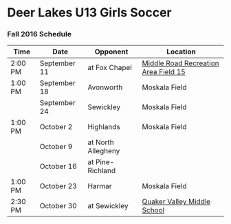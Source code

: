 Deer Lakes U13 Girls Soccer 
===========================

### Fall 2016 Schedule

| Time     | Date          | Opponent           | Location                                                                 |
| -------- | ------------- | ------------------ | ------------------------------------------------------------------------ |
|  2:00 PM | September 11  | at Fox Chapel      | [Middle Road Recreation Area Field 15](https://goo.gl/maps/okjgM9gHEno)  |
|  1:00 PM | September 18  | Avonworth          | Moskala Field                                                            |
|          | September 24  | Sewickley          | Moskala Field                                                            |
|  1:00 PM | October 2     | Highlands          | Moskala Field                                                            |
|          | October 9     | at North Allegheny |                                                                          |
|          | October 16    | at Pine-Richland   |                                                                          |
|  1:00 PM | October 23    | Harmar             | Moskala Field                                                            |
|  2:30 PM | October 30    | at Sewickley       | [Quaker Valley Middle School](https://goo.gl/maps/NgywRmt55Pv)           |
